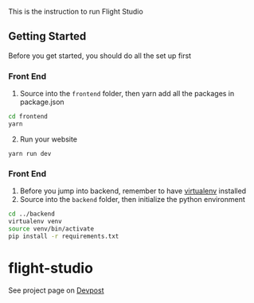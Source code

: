 This is the instruction to run Flight Studio

## Getting Started

Before you get started, you should do all the set up first

### Front End

1. Source into the `frontend` folder, then yarn add all the packages in package.json

```bash
cd frontend
yarn
```

2. Run your website

```
yarn run dev
```

### Front End

1. Before you jump into backend, remember to have [virtualenv](https://pypi.org/project/virtualenv/) installed
2. Source into the `backend` folder, then initialize the python environment

```bash
cd ../backend
virtualenv venv
source venv/bin/activate
pip install -r requirements.txt
```

# flight-studio
See project page on [Devpost](https://devpost.com/software/flight-studio)
